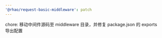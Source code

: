 ```yaml
---
'@rhao/request-basic-middleware': patch
---
```


chore: 移动中间件源码至 middleware 目录，并修复 package.json 的 exports 导出配置
